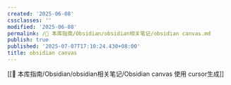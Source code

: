 ```yaml
---
created: '2025-06-08'
cssclasses: ''
modified: '2025-06-08'
permalink: /🧰 本库指南/Obsidian/obsidian相关笔记/obsidian canvas.md
publish: true
published: '2025-07-07T17:10:24.430+08:00'
title: obsidian canvas
---
```

[[🧰 本库指南/Obsidian/obsidian相关笔记/Obsidian canvas 使用 cursor生成]]